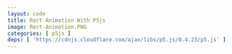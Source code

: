 ```yaml
---
layout: code
title: Rect Animation With P5js
image: Rect-Animation.PNG
categories: [ p5js ]
deps: [ 'https://cdnjs.cloudflare.com/ajax/libs/p5.js/0.4.23/p5.js' ]
---
```

<div id="render"></div>

<script>
    //documentation: <a href="http://p5js.org/reference/">http://p5js.org/reference/</a>

    window.addEventListener('load', function(){
        var sketch = function (p) {
            var nb, x, vx, y, vy, w, h, c1, c2;

            var margin = 50,
                minNb = 5,
                maxNb = 25,
                maxSpeed = 30;

            var first = true;

            p.setup = function(){
                p.createCanvas( window.innerWidth < 1200 ? window.innerWidth : 1200, 600 );
                initVal();
                p.noStroke();
            }

            p.draw = function(){
                p.background( c1 );

                for( var i=0; i<nb; i++ ){
                    p.fill( p.lerpColor( c1, c2, i / nb ) );
                    p.rect(
                        ~~ p.map( i, 0, nb, 0, x ),
                        ~~ p.map( i, 0, nb, 0, y ),
                        ~~ p.map( i, 0, nb, p.width, w ),
                        ~~ p.map( i, 0, nb, p.height, h )
                    );
                }
                updatePos();

                if( p.frameCount % 100 === 0 ) initVal();
            }

            function initVal(){
                nb = ~~ p.random( minNb, maxNb );
                x = p.floor( p.random( margin, p.width-margin ) );
                vx = p.random( -maxSpeed, maxSpeed);
                y = p.floor( p.random( margin, p.height-margin ) );
                vy = p.random( -maxSpeed, maxSpeed);
                w = p.floor( p.random( p.width - x ) );
                h = p.floor( p.random( p.height - y ) );

                if( first ){
                    first = false;
                    c1 = p.color( 251, 53, 80 );
                    c2 = p.color( 30, 38, 48 );
                }
                else{
                    c1 = p.color( ~~ p.random(255), ~~ p.random(255), ~~ p.random(255) );
                    c2 = p.color( ~~ p.random(255), ~~ p.random(255), ~~ p.random(255) );
                }
            }

            function updatePos(){
                x += vx;
                y += vy;
                if( x < 0 ){
                    x = 0;
                    vx *= -1;
                }
                else if( x + w > p.width ){
                    x = p.width - w;
                    vx *= -1;
                }

                if( y < 0 ){
                    y = 0;
                    vy *= -1;
                }
                else if( y + h > p.height ){
                    y = p.height - h;
                    vy *= -1;
                }
            }

            p.mousePressed = function(){
                initVal();
            }

            p.windowResized = function() {
                p.resizeCanvas( window.innerWidth < 1200 ? window.innerWidth : 1200, 600 );
            }
        };

        new p5( sketch, document.getElementById( 'render' ) );
    });
</script>